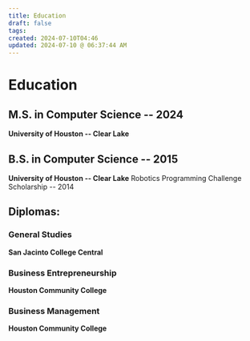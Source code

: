 ```yaml
---
title: Education
draft: false
tags: 
created: 2024-07-10T04:46
updated: 2024-07-10 @ 06:37:44 AM
---
```


# Education

## M.S. in Computer Science -- 2024
**University of Houston -- Clear Lake**

## B.S. in Computer Science -- 2015
**University of Houston -- Clear Lake**
Robotics Programming Challenge Scholarship -- 2014

## Diplomas:

### General Studies
**San Jacinto College Central** 
### Business Entrepreneurship
**Houston Community College**
### Business Management
**Houston Community College**


